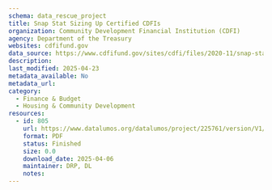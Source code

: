 ```yaml
---
schema: data_rescue_project 
title: Snap Stat Sizing Up Certified CDFIs
organization: Community Development Financial Institution (CDFI)
agency: Department of the Treasury
websites: cdfifund.gov
data_source: https://www.cdfifund.gov/sites/cdfi/files/2020-11/snap-stat-june-1-2016.pdf
description: 
last_modified: 2025-04-23
metadata_available: No
metadata_url: 
category:
  - Finance & Budget 
  - Housing & Community Development 
resources:
  - id: 805
    url: https://www.datalumos.org/datalumos/project/225761/version/V1/view
    format: PDF
    status: Finished
    size: 0.0
    download_date: 2025-04-06
    maintainer: DRP, DL
    notes: 
---
```

